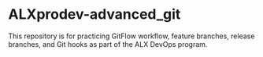 # ALXprodev-advanced_git

This repository is for practicing GitFlow workflow, feature branches, release branches, and Git hooks as part of the ALX DevOps program.
